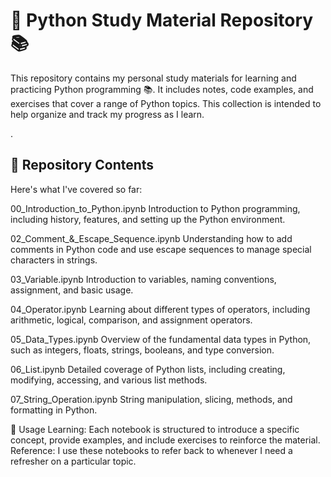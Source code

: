 <h1><b> 🚀 Python Study Material Repository📚</b></h1>

<p>This repository contains my personal study materials for learning and practicing Python programming 📚. It includes notes, code examples, and exercises that cover a range of Python topics. 
  This collection is intended to help organize and track my progress as I learn.</p>

  .

<h2>📂 Repository Contents</h2>
Here's what I've covered so far:

00_Introduction_to_Python.ipynb
Introduction to Python programming, including history, features, and setting up the Python environment.

02_Comment_&_Escape_Sequence.ipynb
Understanding how to add comments in Python code and use escape sequences to manage special characters in strings.

03_Variable.ipynb
Introduction to variables, naming conventions, assignment, and basic usage.

04_Operator.ipynb
Learning about different types of operators, including arithmetic, logical, comparison, and assignment operators.

05_Data_Types.ipynb
Overview of the fundamental data types in Python, such as integers, floats, strings, booleans, and type conversion.

06_List.ipynb
Detailed coverage of Python lists, including creating, modifying, accessing, and various list methods.

07_String_Operation.ipynb
String manipulation, slicing, methods, and formatting in Python.

🔧 Usage
Learning: Each notebook is structured to introduce a specific concept, provide examples, and include exercises to reinforce the material.
Reference: I use these notebooks to refer back to whenever I need a refresher on a particular topic.

